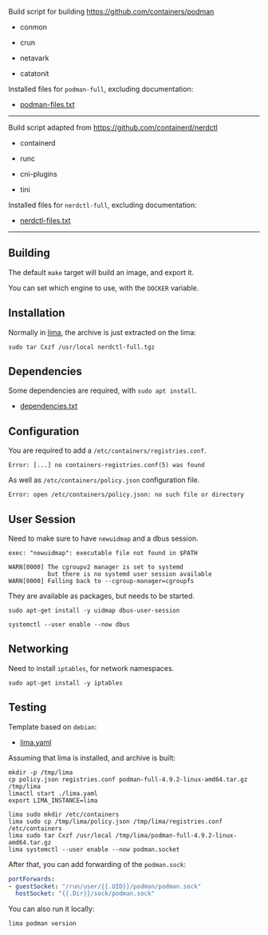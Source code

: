
Build script for building <https://github.com/containers/podman>

* conmon
* crun

* netavark
* catatonit

Installed files for `podman-full`, excluding documentation:

* [podman-files.txt](./podman-files.txt)

----

Build script adapted from <https://github.com/containerd/nerdctl>

* containerd
* runc

* cni-plugins
* tini

Installed files for `nerdctl-full`, excluding documentation:

* [nerdctl-files.txt](./nerdctl-files.txt)

-----

## Building

The default `make` target will build an image, and export it.

You can set which engine to use, with the `DOCKER` variable.

## Installation

Normally in [lima](https://lima-vm.io), the archive is just extracted on the lima:

`sudo tar Cxzf /usr/local nerdctl-full.tgz`

## Dependencies

Some dependencies are required, with `sudo apt install`.

* [dependencies.txt](./dependencies.txt)

## Configuration

You are required to add a `/etc/containers/registries.conf`.

```
Error: [...] no containers-registries.conf(5) was found
```

As well as `/etc/containers/policy.json` configuration file.

```
Error: open /etc/containers/policy.json: no such file or directory
```

## User Session

Need to make sure to have `newuidmap` and a dbus session.

```
exec: "newuidmap": executable file not found in $PATH
```
```
WARN[0000] The cgroupv2 manager is set to systemd
           but there is no systemd user session available
WARN[0000] Falling back to --cgroup-manager=cgroupfs
```

They are available as packages, but needs to be started.

```
sudo apt-get install -y uidmap dbus-user-session
```
```
systemctl --user enable --now dbus
```

## Networking

Need to install `iptables`, for network namespaces.

```
sudo apt-get install -y iptables
```

## Testing

Template based on `debian`:

* [lima.yaml](./lima.yaml)

Assuming that lima is installed, and archive is built:

```shell
mkdir -p /tmp/lima
cp policy.json registries.conf podman-full-4.9.2-linux-amd64.tar.gz /tmp/lima
limactl start ./lima.yaml
export LIMA_INSTANCE=lima

lima sudo mkdir /etc/containers
lima sudo cp /tmp/lima/policy.json /tmp/lima/registries.conf /etc/containers
lima sudo tar Cxzf /usr/local /tmp/lima/podman-full-4.9.2-linux-amd64.tar.gz
lima systemctl --user enable --now podman.socket
```

After that, you can add forwarding of the `podman.sock`:

```yaml
portForwards:
- guestSocket: "/run/user/{{.UID}}/podman/podman.sock"
  hostSocket: "{{.Dir}}/sock/podman.sock"
```

You can also run it locally:

`lima podman version`
